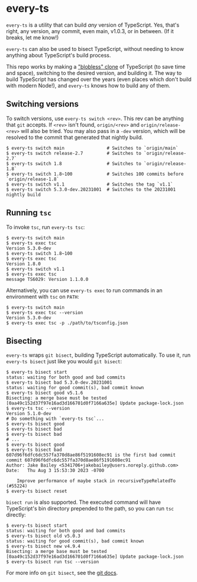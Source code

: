 # every-ts

`every-ts` is a utility that can build _any_ version of TypeScript. Yes, that's
right, any version, any commit, even main, v1.0.3, or in between. (If it breaks,
let me know!)

`every-ts` can also be used to bisect TypeScript, without needing to know
anything about TypeScript's build process.

This repo works by making a
["blobless" clone](https://github.blog/2020-12-21-get-up-to-speed-with-partial-clone-and-shallow-clone/)
of TypeScript (to save time and space), switching to the desired version, and
building it. The way to build TypeScript has changed over the years (even places
which don't build with modern Node!), and `every-ts` knows how to build any of
them.

## Switching versions

To switch versions, use `every-ts switch <rev>`. This rev can be anything that
`git` accepts. If `<rev>` isn't found, `origin/<rev>` and `origin/release-<rev>`
will also be tried. You may also pass in a `-dev` version, which will be
resolved to the commit that generated that nightly build.

```
$ every-ts switch main                # Switches to `origin/main`
$ every-ts switch release-2.7         # Switches to `origin/release-2.7`
$ every-ts switch 1.8                 # Switches to `origin/release-1.8`
$ every-ts switch 1.8~100             # Switches 100 commits before `origin/release-1.8`
$ every-ts switch v1.1                # Switches the tag `v1.1`
$ every-ts switch 5.3.0-dev.20231001  # Switches to the 20231001 nightly build
```

## Running `tsc`

To invoke `tsc`, run `every-ts tsc`:

```
$ every-ts switch main
$ every-ts exec tsc
Version 5.3.0-dev
$ every-ts switch 1.8~100
$ every-ts exec tsc
Version 1.8.0
$ every-ts switch v1.1
$ every-ts exec tsc
message TS6029: Version 1.1.0.0
```

Alternatively, you can use `every-ts exec` to run commands in an environment
with `tsc` on `PATH`:

```
$ every-ts switch main
$ every-ts exec tsc --version
Version 5.3.0-dev
$ every-ts exec tsc -p ./path/to/tsconfig.json
```

## Bisecting

`every-ts` wraps `git bisect`, building TypeScript automatically. To use it, run
`every-ts bisect` just like you would `git bisect`:

```
$ every-ts bisect start
status: waiting for both good and bad commits
$ every-ts bisect bad 5.3.0-dev.20231001
status: waiting for good commit(s), bad commit known
$ every-ts bisect good v5.1.6
Bisecting: a merge base must be tested
[0aa49c152d37f97e16ad3d166701d0f7166a635e] Update package-lock.json
$ every-ts tsc --version
Version 5.1.0-dev
# Do something with `every-ts tsc`...
$ every-ts bisect good
$ every-ts bisect bad
$ every-ts bisect bad
# ...
$ every-ts bisect good
$ every-ts bisect bad
607d96f6dfc6dc557fa370d8ae86f5191608ec91 is the first bad commit
commit 607d96f6dfc6dc557fa370d8ae86f5191608ec91
Author: Jake Bailey <5341706+jakebailey@users.noreply.github.com>
Date:   Thu Aug 3 15:53:30 2023 -0700

    Improve performance of maybe stack in recursiveTypeRelatedTo (#55224)
$ every-ts bisect reset
```

`bisect run` is also supported. The executed command will have TypeScript's bin
directory prepended to the path, so you can run `tsc` directly:

```
$ every-ts bisect start
status: waiting for both good and bad commits
$ every-ts bisect old v5.0.3
status: waiting for good commit(s), bad commit known
$ every-ts bisect new v4.9.4
Bisecting: a merge base must be tested
[0aa49c152d37f97e16ad3d166701d0f7166a635e] Update package-lock.json
$ every-ts bisect run tsc --version
```

For more info on `git bisect`, see the
[git docs](https://git-scm.com/docs/git-bisect).
